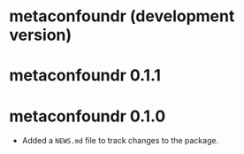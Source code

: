# metaconfoundr (development version)

# metaconfoundr 0.1.1

# metaconfoundr 0.1.0

* Added a `NEWS.md` file to track changes to the package.
